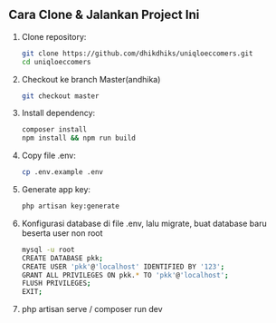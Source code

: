 ## Cara Clone & Jalankan Project Ini

1. Clone repository:
   ```bash
   git clone https://github.com/dhikdhiks/uniqloeccomers.git
   cd uniqloeccomers
2. Checkout ke branch Master(andhika)
   ```bash
   git checkout master
4. Install dependency:
   ```bash
   composer install
   npm install && npm run build
6. Copy file .env:
   ```bash
   cp .env.example .env
8. Generate app key:
   ```bash
   php artisan key:generate
10. Konfigurasi database di file .env, lalu migrate, buat database baru beserta user non root
    ```bash
    mysql -u root
    CREATE DATABASE pkk;
    CREATE USER 'pkk'@'localhost' IDENTIFIED BY '123';
    GRANT ALL PRIVILEGES ON pkk.* TO 'pkk'@'localhost';
    FLUSH PRIVILEGES;
    EXIT;

12. php artisan serve / composer run dev
